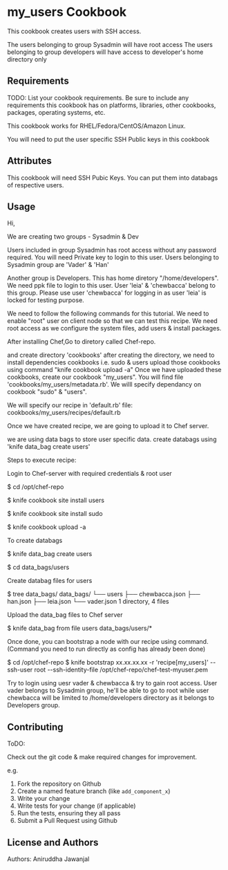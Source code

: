 my_users Cookbook
=================
This cookbook creates users with SSH access. 

The users belonging to group Sysadmin will have root access
The users belonging to group developers will have access to developer's home directory only

Requirements
------------
TODO: List your cookbook requirements. Be sure to include any requirements this cookbook has on platforms, libraries, other cookbooks, packages, operating systems, etc.

This cookbook works for RHEL/Fedora/CentOS/Amazon Linux.

You will need to put the user specific SSH Public keys in this cookbook 

Attributes
----------

This cookbook will need SSH Pubic Keys. You can put them into databags of respective users.

Usage
-----
Hi,

We are creating two groups - Sysadmin & Dev

Users included in group Sysadmin has root access without any password
required. You will need Private key to login to this user. Users belonging
to Sysadmin group are 'Vader' & 'Han'

Another group is Developers. This has home diretory "/home/developers". We
need ppk file to login to this user. User 'leia' & 'chewbacca' belong to
this group. Please use user 'chewbacca' for logging in as user 'leia' is
locked for testing purpose.

We need to follow the following commands for this tutorial. We need to
enable "root" user on client node so that we can test this recipe. We need
root access as we configure the system files, add users & install
packages.

After installing Chef,Go to diretory called Chef-repo.

and create directory 'cookbooks'
after creating the directory, we need to install dependencies cookbooks
i.e. sudo & users
upload those cookbooks using command "knife cookbook upload -a"
Once we have uploaded these cookbooks, create our cookbook "my_users". You
will find file 'cookbooks/my_users/metadata.rb'. We willl specify
dependancy on cookbook "sudo" & "users".

We will specify our recipe in 'default.rb' file:
cookbooks/my_users/recipes/default.rb

Once we have created recipe, we are going to upload it to Chef server.

we are using data bags to store user specific data. create databags using
'knife data_bag create users'

Steps to execute recipe:

Login to Chef-server with required credentials & root user

$ cd /opt/chef-repo

$ knife cookbook site install users

$ knife cookbook site install sudo

$ knife cookbook upload -a

To create databags

$ knife data_bag create users

$ cd data_bags/users

Create databag files for users

$ tree data_bags/
data_bags/
&#9492;&#9472;&#9472; users
    &#9500;&#9472;&#9472; chewbacca.json
    &#9500;&#9472;&#9472; han.json
    &#9500;&#9472;&#9472; leia.json
    &#9492;&#9472;&#9472; vader.json
1 directory, 4 files


Upload the data_bag files to Chef server

$ knife data_bag from file users data_bags/users/*


Once done, you can bootstrap a node with our recipe using command.
(Command you need to run directly as config has already been done)

$ cd /opt/chef-repo
$ knife bootstrap xx.xx.xx.xx -r 'recipe[my_users]' --ssh-user root
--ssh-identity-file /opt/chef-repo/chef-test-myuser.pem

Try to login using uesr vader & chewbacca & try to gain root access. User
vader belongs to Sysadmin group, he'll be able to go to root while user
chewbacca will be limited to /home/developers directory as it belongs to
Developers group.


Contributing 
------------
ToDO: 

Check out the git code & make required changes for improvement.

e.g.
1. Fork the repository on Github
2. Create a named feature branch (like `add_component_x`)
3. Write your change
4. Write tests for your change (if applicable)
5. Run the tests, ensuring they all pass
6. Submit a Pull Request using Github

License and Authors
-------------------
Authors: 
Aniruddha Jawanjal
